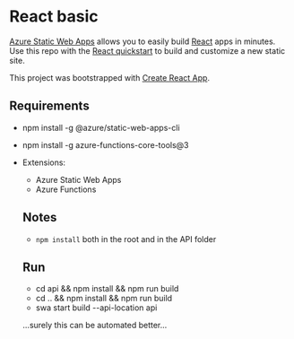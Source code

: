 # React basic

[Azure Static Web Apps](https://docs.microsoft.com/azure/static-web-apps/overview) allows you to easily build [React](https://reactjs.org/) apps in minutes. Use this repo with the [React quickstart](https://docs.microsoft.com/azure/static-web-apps/getting-started?tabs=react) to build and customize a new static site.

This project was bootstrapped with [Create React App](https://github.com/facebook/create-react-app).


## Requirements
- npm install -g @azure/static-web-apps-cli
- npm install -g azure-functions-core-tools@3
- Extensions:
  - Azure Static Web Apps
  - Azure Functions

  ## Notes
  - `npm install` both in the root and in the API folder

  ## Run
  - cd api && npm install && npm run build
  - cd .. && npm install && npm run build
  - swa start build --api-location api

  ...surely this can be automated better...